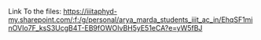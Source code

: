 Link To the files:
https://iiitaphyd-my.sharepoint.com/:f:/g/personal/arya_marda_students_iiit_ac_in/EhqSF1minOVIo7F_ksS3UcgB4T-EB9fOWOIvBH5yE51eCA?e=yW5fBJ
